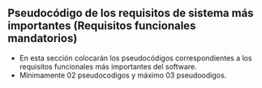 ## Pseudocódigo de los requisitos de sistema más importantes (Requisitos funcionales mandatorios)

- En esta sección colocarán los pseudocódigos correspondientes a los requisitos funcionales más importantes del software.
- Mínimamente 02 pseudocodigos y máximo 03 pseudoodigos.
